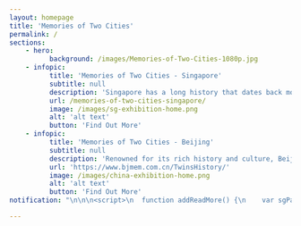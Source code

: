 ```yaml
---
layout: homepage
title: 'Memories of Two Cities'
permalink: /
sections:
    - hero:
          background: /images/Memories-of-Two-Cities-1080p.jpg
    - infopic:
          title: 'Memories of Two Cities - Singapore'
          subtitle: null
          description: 'Singapore has a long history that dates back more than 700 years ago. After the founding of a British trading post on the island in 1819, Singapore developed into a thriving entrepot characterised by cultural diversity. The Singapore component of the exhibition showcases 173 photographs from the 1880s to the 1960s, mainly drawn from the collections of the National Library and the National Archives of Singapore.'
          url: /memories-of-two-cities-singapore/
          image: /images/sg-exhibition-home.png
          alt: 'alt text'
          button: 'Find Out More'
    - infopic:
          title: 'Memories of Two Cities - Beijing'
          subtitle: null
          description: 'Renowned for its rich history and culture, Beijing was established more than 3,000 years ago, and has been as the capital of China for over 800 years. The glory and grandeur of the city and capital, as well as its historical aura, make up its unique cultural heritage. The Beijing component of this exhibition is curated by the Beijing Local Document Center of the Capital Library of China, featuring 194 photographs of pre-1949 Beijing.'
          url: 'https://www.bjmem.com.cn/TwinsHistory/'
          image: /images/china-exhibition-home.png
          alt: 'alt text'
          button: 'Find Out More'
notification: "\n\n\n<script>\n  function addReadMore() {\n    var sgPara = document.querySelector('.bp-section:nth-of-type(3) .row.is-hidden-mobile.is-hidden-tablet-only p:nth-of-type(2)');\n    var extraSGOnDesktop = document.createElement('div');\n    extraSGOnDesktop.setAttribute('class','para-extension');\n    extraSGOnDesktop.innerHTML=`<p>The Singapore component of the exhibition showcases 173 photographs from the 1880s to the 1960s, mainly drawn from the collections of the National Library and the National Archives of Singapore, both institutions under the National Library Board of Singapore. The exhibition comprises six sections – Places of Power and Worship, A Tropical Metropolis, All Walks of Life, Colourful Customs, Centres of Commerce, and A City in Motion. It transports the viewer to early Singapore, featuring its varied architecture, lively streetscapes, cosmopolitan society, and multi-cultural customs.</p>`;\n    var readMoreButton = document.createElement('div');\n    readMoreButton.innerHTML = 'Read More..';\n    readMoreButton.setAttribute('class','read-more-button');\n    readMoreButton.setAttribute('id','read-more-sg');\n    sgPara.parentNode.insertBefore( extraSGOnDesktop, sgPara.nextSibling );\n    extraSGOnDesktop.parentNode.insertBefore( readMoreButton, extraSGOnDesktop.nextSibling );\n  /**/\n    var sgParaTab = document.querySelector('.bp-section:nth-of-type(3) .row.is-hidden-mobile.is-hidden-desktop p:nth-of-type(2)');\n    var extraSGOnTab = document.createElement('div');\n    extraSGOnTab.setAttribute('class','para-extension');\n    extraSGOnTab.innerHTML=`<p>The Singapore component of the exhibition showcases 173 photographs from the 1880s to the 1960s, mainly drawn from the collections of the National Library and the National Archives of Singapore, both institutions under the National Library Board of Singapore. The exhibition comprises six sections – Places of Power and Worship, A Tropical Metropolis, All Walks of Life, Colourful Customs, Centres of Commerce, and A City in Motion. It transports the viewer to early Singapore, featuring its varied architecture, lively streetscapes, cosmopolitan society, and multi-cultural customs.</p>`;\n    var readMoreButtonTab = document.createElement('div');\n    readMoreButtonTab.innerHTML = 'Read More..';\n    readMoreButtonTab.setAttribute('class','read-more-button');\n    readMoreButtonTab.setAttribute('id','read-more-sg-tab');\n    sgParaTab.parentNode.insertBefore( extraSGOnTab, sgParaTab.nextSibling );\n    extraSGOnTab.parentNode.insertBefore( readMoreButtonTab, extraSGOnTab.nextSibling );\n  /**/\n    var sgParaMob = document.querySelector('.bp-section:nth-of-type(3) .row.is-hidden-desktop.is-hidden-tablet-only p:nth-of-type(2)');\n    var extraSGOnMob = document.createElement('div');\n    extraSGOnMob.setAttribute('class','para-extension');\n    extraSGOnMob.innerHTML=`<p>The Singapore component of the exhibition showcases 173 photographs from the 1880s to the 1960s, mainly drawn from the collections of the National Library and the National Archives of Singapore, both institutions under the National Library Board of Singapore. The exhibition comprises six sections – Places of Power and Worship, A Tropical Metropolis, All Walks of Life, Colourful Customs, Centres of Commerce, and A City in Motion. It transports the viewer to early Singapore, featuring its varied architecture, lively streetscapes, cosmopolitan society, and multi-cultural customs.</p>`;\n    var readMoreButtonMob = document.createElement('div');\n    readMoreButtonMob.innerHTML = 'Read More..';\n    readMoreButtonMob.setAttribute('class','read-more-button');\n    readMoreButtonMob.setAttribute('id','read-more-sg-mob');\n    sgParaMob.parentNode.insertBefore( extraSGOnMob, sgParaMob.nextSibling );\n    extraSGOnMob.parentNode.insertBefore( readMoreButtonMob, extraSGOnMob.nextSibling );\n  /**/\n  /*beijing*/\n    var BeiPara = document.querySelector('.bp-section:nth-of-type(4) .row.is-hidden-mobile.is-hidden-tablet-only p:nth-of-type(2)');\n    var extraBei = document.createElement('div');\n    extraBei.setAttribute('class','para-extension');\n    extraBei.innerHTML=`<p>The Beijing component of this exhibition is curated by the Beijing Local Document Center of the Library, featuring 194 photographs of pre-1949 Beijing. The images are presented in seven sections – Ancient City Walls, Street Scenes, Imperial Palaces and Gardens, Customs and Festivals, Trade and Commerce, Everyday Life, and Transportation. They depict the majestic palaces and city walls, scenic gardens, myriad streets and alleys, and unique customs of old Beijing.</p>`;\n    var readMoreButtonBei = document.createElement('div');\n    readMoreButtonBei.innerHTML = 'Read More..';\n    readMoreButtonBei.setAttribute('class','read-more-button');\n    readMoreButtonBei.setAttribute('id','read-more-sg-mob');\n    BeiPara.parentNode.insertBefore( extraBei, BeiPara.nextSibling );\n    extraBei.parentNode.insertBefore( readMoreButtonBei, extraBei.nextSibling );\n  /**/\n    var BeiParaTab = document.querySelector('.bp-section:nth-of-type(4) .row.is-hidden-mobile.is-hidden-desktop p:nth-of-type(2)');\n    var extraBeiTab = document.createElement('div');\n    extraBeiTab.setAttribute('class','para-extension');\n    extraBeiTab.innerHTML=`<p>The Beijing component of this exhibition is curated by the Beijing Local Document Center of the Library, featuring 194 photographs of pre-1949 Beijing. The images are presented in seven sections – Ancient City Walls, Street Scenes, Imperial Palaces and Gardens, Customs and Festivals, Trade and Commerce, Everyday Life, and Transportation. They depict the majestic palaces and city walls, scenic gardens, myriad streets and alleys, and unique customs of old Beijing.</p>`;\n    var readMoreButtonBeiTab = document.createElement('div');\n    readMoreButtonBeiTab.innerHTML = 'Read More..';\n    readMoreButtonBeiTab.setAttribute('class','read-more-button');\n    readMoreButtonBeiTab.setAttribute('id','read-more-sg-mob');\n    BeiParaTab.parentNode.insertBefore( extraBeiTab, BeiParaTab.nextSibling );\n    extraBeiTab.parentNode.insertBefore( readMoreButtonBeiTab, extraBeiTab.nextSibling );\n    /**/\n    var BeiParaMob = document.querySelector('.bp-section:nth-of-type(4) .row.is-hidden-desktop.is-hidden-tablet-only p:nth-of-type(2)');\n    var extraBeiMob = document.createElement('div');\n    extraBeiMob.setAttribute('class','para-extension');\n    extraBeiMob.innerHTML=`<p>The Beijing component of this exhibition is curated by the Beijing Local Document Center of the Library, featuring 194 photographs of pre-1949 Beijing. The images are presented in seven sections – Ancient City Walls, Street Scenes, Imperial Palaces and Gardens, Customs and Festivals, Trade and Commerce, Everyday Life, and Transportation. They depict the majestic palaces and city walls, scenic gardens, myriad streets and alleys, and unique customs of old Beijing.</p>`;\n    var readMoreButtonBeiMob = document.createElement('div');\n    readMoreButtonBeiMob.innerHTML = 'Read More..';\n    readMoreButtonBeiMob.setAttribute('class','read-more-button');\n    readMoreButtonBeiMob.setAttribute('id','read-more-sg-mob');\n    BeiParaMob.parentNode.insertBefore( extraBeiMob, BeiParaMob.nextSibling );\n    extraBeiMob.parentNode.insertBefore( readMoreButtonBeiMob, extraBeiMob.nextSibling );\n  \n  }\n  \n  function expandSG(){\n    var expandButton = document.getElementsByClassName('read-more-button');\n    var hiddenPara = document.getElementsByClassName('para-extension');\n    /*expandButton[0].addEventListener('click', function(){hiddenPara[0].classList.toggle('show-this-para');\n                                                           expandButton[0].classList.toggle('show-less');\n                                                           });\n    expandButton[1].addEventListener('click', function(){hiddenPara[1].classList.toggle('show-this-para');\n                                                           expandButton[1].classList.toggle('show-less');\n                                                           });\n    expandButton[2].addEventListener('click', function(){hiddenPara[2].classList.toggle('show-this-para');\n                                                           expandButton[2].classList.toggle('show-less');\n                                                           });*/\n    var i;\n    for (i = 0 ; i<hiddenPara.length ; i++ ) {\n      (function(){\n      var toHiddenPara = document.getElementsByClassName('para-extension')[i];\n      var toExpandButton = document.getElementsByClassName('read-more-button')[i];\n      toExpandButton.addEventListener('click', function(){toHiddenPara.classList.toggle('show-this-para');\n                                                           toExpandButton.classList.toggle('show-less');\n                                                           });\n    }());}\n  }\n  \n  \n  window.onload = function() {addReadMore();expandSG();};\n</script>\n"

---
```

